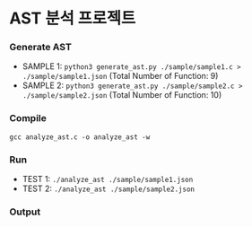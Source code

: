 # AST 분석 프로젝트

### Generate AST
- SAMPLE 1: `python3 generate_ast.py ./sample/sample1.c > ./sample/sample1.json` (Total Number of Function: 9)
- SAMPLE 2: `python3 generate_ast.py ./sample/sample2.c > ./sample/sample2.json` (Total Number of Function: 10)

### Compile
`gcc analyze_ast.c -o analyze_ast -w`

### Run
- TEST 1: `./analyze_ast ./sample/sample1.json` 
- TEST 2: `./analyze_ast ./sample/sample2.json` 

### Output
[](!result.png)